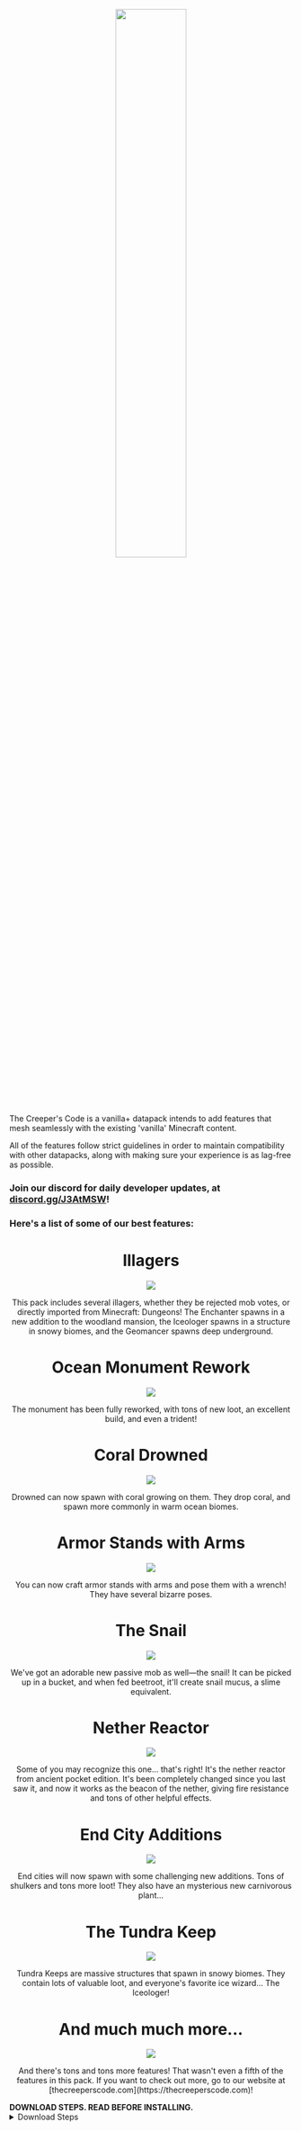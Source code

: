 <!-- hide_on_smithed -->
<p align="center">
  <img width='50%' src="https://github.com/TheNuclearNexus/smithed/blob/master/public/sponsored_project.png?raw=true">
</p>
<!-- end_hide_on_smithed -->

The Creeper's Code is a vanilla+ datapack intends to add features that mesh seamlessly with the existing 'vanilla' Minecraft content.

All of the features follow strict guidelines in order to maintain compatibility with other datapacks, along with making sure your experience is as lag-free as possible.

### Join our discord for daily developer updates, at [discord.gg/J3AtMSW](https://discord.gg/J3AtMSW)!
### Here's a list of some of our best features:

<div align="center">
  <h1>Illagers</h1>
  <img src="https://static.planetminecraft.com/files/resource_media/screenshot/14537440-illagers.png">
  <p align="center">
    This pack includes several illagers, whether they be rejected mob votes, or directly imported from Minecraft: Dungeons! The Enchanter spawns in a new addition to the woodland mansion, the Iceologer spawns in a structure in snowy biomes, and the Geomancer spawns deep underground.
  </p>
</div>
<div align="center">
  <h1>Ocean Monument Rework</h1>
  <img src="https://static.planetminecraft.com/files/resource_media/screenshot/14537441-monument.png">
  <p align="center">
    The monument has been fully reworked, with tons of new loot, an excellent build, and even a trident!
  </p>
</div>
<div align="center">
  <h1>Coral Drowned</h1>
  <img src="https://static.planetminecraft.com/files/resource_media/screenshot/14537438-coral-drowned.png">
  <p align="center">
    Drowned can now spawn with coral growing on them. They drop coral, and spawn more commonly in warm ocean biomes.
  </p>
</div>
<div align="center">
  <h1>Armor Stands with Arms</h1>
  <img src="https://cdn.discordapp.com/attachments/883840237837619240/956416526595031060/armor_stand_with_arms.png">
  <p align="center">
    You can now craft armor stands with arms and pose them with a wrench! They have several bizarre poses.
  </p>
</div>
<div align="center">
  <h1>The Snail</h1>
  <img src="https://static.planetminecraft.com/files/resource_media/screenshot/14537445-snail.png">
  <p align="center">
    We've got an adorable new passive mob as well—the snail! It can be picked up in a bucket, and when fed beetroot, it'll create snail mucus, a slime equivalent.
  </p>
</div>
<div align="center">
  <h1>Nether Reactor</h1>
  <img src="https://static.planetminecraft.com/files/resource_media/screenshot/14537442-nether-reactor.png">
  <p align="center">
    Some of you may recognize this one... that's right! It's the nether reactor from ancient pocket edition. It's been completely changed since you last saw it, and now it works as the beacon of the nether, giving fire resistance and tons of other helpful effects.
  </p>
</div>
<div align="center">
  <h1>End City Additions</h1>
  <img src="https://static.planetminecraft.com/files/resource_media/screenshot/14537439-end-city-additions.png">
  <p align="center">
    End cities will now spawn with some challenging new additions. Tons of shulkers and tons more loot! They also have an mysterious new carnivorous plant...
  </p>
</div>
<div align="center">
  <h1>The Tundra Keep</h1>
  <img src="https://cdn.discordapp.com/attachments/883840237837619240/956431581692698644/tundra_keep.png">
  <p align="center">
    Tundra Keeps are massive structures that spawn in snowy biomes. They contain lots of valuable loot, and everyone's favorite ice wizard... The Iceologer!
  </p>
</div>
<div align="center">
  <h1>And much much more...</h1>
  <img src="https://cdn.discordapp.com/attachments/883840237837619240/956416526846668800/spreadsheet.png">
  <p align="center">
    And there's tons and tons more features! That wasn't even a fifth of the features in this pack. If you want to check out more, go to our website at [thecreeperscode.com](https://thecreeperscode.com)!
  </p>
</div>

<!-- hide_on_smithed -->
<b>
  DOWNLOAD STEPS. READ BEFORE INSTALLING.
</b>
<details>
  <summary>Download Steps</summary>

- Follow the download steps found at [https://thecreeperscode.com/download/](https://thecreeperscode.com/download/).
- This above page also lists valid versions and alternatives.
- Enjoy your experience with the datapack!

FAQ:
- Where's the resource pack?

It's bundled with the rest of the files in the download link. Please, read the download steps.
- What version should I use?

Whatever version the latest release page says. I'm not outright stating the version here, because then I'd have to update that text whenever I release a version, which is VERY often.
- Can you disable certain features?

No, this pack is not modular. You cannot turn off and on specific content. This is how it will always be, due to the nature of this datapack.
  </p>
</details>
<!-- end_hide_on_smithed -->
